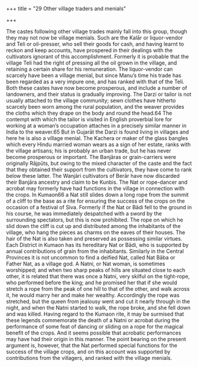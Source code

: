 +++
title = "29 Other village traders and menials"

+++

The castes following other village trades mainly fall into this group, though they may not now be village menials. Such are the Kalār or liquor-vendor and Teli or oil-presser, who sell their goods for cash, and having learnt to reckon and keep accounts, have prospered in their dealings with the cultivators ignorant of this accomplishment. Formerly it is probable that the village Teli had the right of pressing all the oil grown in the village, and retaining a certain share for his remuneration. The liquor-vendor can scarcely have been a village menial, but since Manu’s time his trade has been regarded as a very impure one, and has ranked with that of the Teli. Both these castes have now become prosperous, and include a number of landowners, and their status is gradually improving. The Darzi or tailor is not usually attached to the village community; sewn clothes have hitherto scarcely been worn among the rural population, and the weaver provides the cloths which they drape on the body and round the head.64 The contempt with which the tailor is visited in English proverbial lore for working at a woman’s occupation attaches in a precisely similar manner in India to the weaver.65 But in Gujarāt the Darzi is found living in villages and here he is also a village menial. The Kachera or maker of the glass bangles which every Hindu married woman wears as a sign of her estate, ranks with the village artisans; his is probably an urban trade, but he has never become prosperous or important. The Banjāras or grain-carriers were originally Rājpūts, but owing to the mixed character of the caste and the fact that they obtained their support from the cultivators, they have come to rank below these latter. The Wanjāri cultivators of Berār have now discarded their Banjāra ancestry and claim to be Kunbis. The Nat or rope-dancer and acrobat may formerly have had functions in the village in connection with the crops. In Kumaon66 a Nat still slides down a long rope from the summit of a cliff to the base as a rite for ensuring the success of the crops on the occasion of a festival of Siva. Formerly if the Nat or Bādi fell to the ground in his course, he was immediately despatched with a sword by the surrounding spectators, but this is now prohibited. The rope on which he slid down the cliff is cut up and distributed among the inhabitants of the village, who hang the pieces as charms on the eaves of their houses. The hair of the Nat is also taken and preserved as possessing similar virtues. Each District in Kumaon has its hereditary Nat or Bādi, who is supported by annual contributions of grain from the inhabitants. Similarly in the Central Provinces it is not uncommon to find a deified Nat, called Nat Bāba or Father Nat, as a village god. A Natni, or Nat woman, is sometimes worshipped; and when two sharp peaks of hills are situated close to each other, it is related that there was once a Natni, very skilful on the tight-rope, who performed before the king; and he promised her that if she would stretch a rope from the peak of one hill to that of the other, and walk across it, he would marry her and make her wealthy. Accordingly the rope was stretched, but the queen from jealousy went and cut it nearly through in the night, and when the Natni started to walk, the rope broke, and she fell down and was killed. Having regard to the Kumaon rite, it may be surmised that these legends commemorate the death of a Natni or acrobat during the performance of some feat of dancing or sliding on a rope for the magical benefit of the crops. And it seems possible that acrobatic performances may have had their origin in this manner. The point bearing on the present argument is, however, that the Nat performed special functions for the success of the village crops, and on this account was supported by contributions from the villagers, and ranked with the village menials. 

